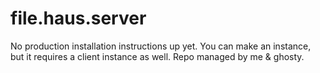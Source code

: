 # file.haus.server

No production installation instructions up yet. You can make an instance, but it requires a client instance as well.
Repo managed by me & ghosty.
